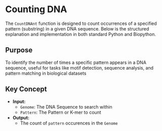 # Counting DNA 

The `CountDNAnt` function is designed to count occurrences of a specified pattern (substring) in a given DNA sequence. Below is the structured explanation and implementation in both standard Python and Biopython.

## Purpose

To identify the number of times a specific pattern appears in a DNA sequence, useful for tasks like motif detection, sequence analysis, and pattern matching in biological datasets

## Key Concept 
- **Input:**
  - `Genome`: The DNA Sequence to search within
  - `Pattern`: The Pattern or K-mer to count
- **Output:**
  - The count of `pattern` occurences in the `Genome`
 
